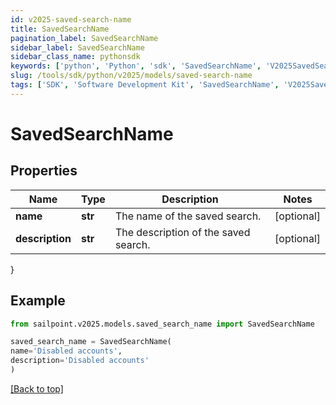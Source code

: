 ```yaml
---
id: v2025-saved-search-name
title: SavedSearchName
pagination_label: SavedSearchName
sidebar_label: SavedSearchName
sidebar_class_name: pythonsdk
keywords: ['python', 'Python', 'sdk', 'SavedSearchName', 'V2025SavedSearchName'] 
slug: /tools/sdk/python/v2025/models/saved-search-name
tags: ['SDK', 'Software Development Kit', 'SavedSearchName', 'V2025SavedSearchName']
---
```


# SavedSearchName


## Properties

Name | Type | Description | Notes
------------ | ------------- | ------------- | -------------
**name** | **str** | The name of the saved search.  | [optional] 
**description** | **str** | The description of the saved search.  | [optional] 
}

## Example

```python
from sailpoint.v2025.models.saved_search_name import SavedSearchName

saved_search_name = SavedSearchName(
name='Disabled accounts',
description='Disabled accounts'
)

```
[[Back to top]](#) 

